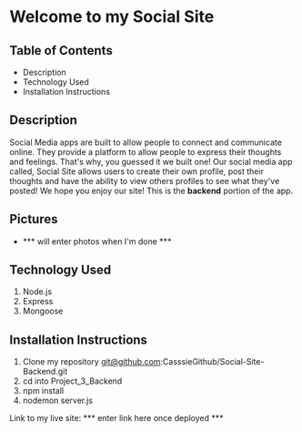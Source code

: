 # Welcome to my Social Site

## Table of Contents
- Description
- Technology Used
- Installation Instructions



## Description
Social Media apps are built to allow people to connect and communicate online. They provide a platform to allow people to express their thoughts and feelings. That's why, you guessed it we built one! Our social media app called, Social Site allows users to create their own profile, post their thoughts and have the ability to view others profiles to see what they've posted! We hope you enjoy our site! 
This is the **backend** portion of the app.


## Pictures
- *** will enter photos when I'm done ***


## Technology Used
1. Node.js
2. Express
3. Mongoose


## Installation Instructions
1. Clone my repository git@github.com:CasssieGithub/Social-Site-Backend.git
2. cd into Project_3_Backend
3. npm install
4. nodemon server.js

Link to my live site: *** enter link here once deployed ***
